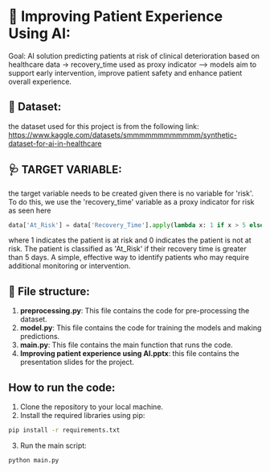# 🌟 Improving Patient Experience Using AI:
Goal: AI solution predicting patients at risk of clinical deterioration based on healthcare data
-> recovery_time used as proxy indicator
--> models aim to support early intervention, improve patient safety and enhance patient overall experience.

## 🧮 Dataset:
the dataset used for this project is from the following link:
https://www.kaggle.com/datasets/smmmmmmmmmmmm/synthetic-dataset-for-ai-in-healthcare

## 🩺 TARGET VARIABLE: 
the target variable needs to be created given there is no variable for 'risk'. To do this, we use the 'recovery_time' variable as a proxy indicator for risk as seen here
``` python
data['At_Risk'] = data['Recovery_Time'].apply(lambda x: 1 if x > 5 else 0)
```

where 1 indicates the patient is at risk and 0 indicates the patient is not at risk.
The patient is classified as 'At_Risk' if their recovery time is greater than 5 days. A simple, effective way to identify patients who may require additional monitoring or intervention.

## 📂 File structure:
1. **preprocessing.py**: This file contains the code for pre-processing the dataset.
2. **model.py**: This file contains the code for training the models and making predictions.
3. **main.py**: This file contains the main function that runs the code.
4. **Improving patient experience using AI.pptx**: this file contains the presentation slides for the project.
## How to run the code:
1. Clone the repository to your local machine.
2. Install the required libraries using pip:
```bash
pip install -r requirements.txt
```
3. Run the main script:
```bash
python main.py
```
